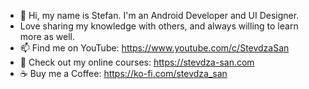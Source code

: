- 👋 Hi, my name is Stefan. I'm an Android Developer and UI Designer. 
- Love sharing my knowledge with others, and always willing to learn more as well.
- 📫 Find me on YouTube: https://www.youtube.com/c/StevdzaSan
- 🌟 Check out my online courses: https://stevdza-san.com
- ☕ Buy me a Coffee: https://ko-fi.com/stevdza_san

<!---
stevdza-san/stevdza-san is a ✨ special ✨ repository because its `README.md` (this file) appears on your GitHub profile.
You can click the Preview link to take a look at your changes.
--->
